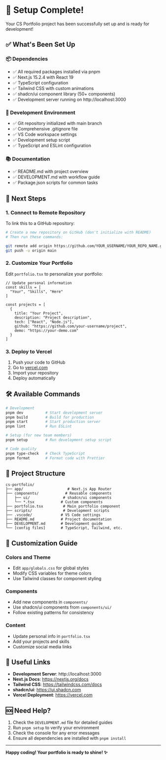 # 🎉 Setup Complete!

Your CS Portfolio project has been successfully set up and is ready for development!

## ✅ What's Been Set Up

### 📦 Dependencies
- ✅ All required packages installed via pnpm
- ✅ Next.js 15.2.4 with React 19
- ✅ TypeScript configuration
- ✅ Tailwind CSS with custom animations
- ✅ shadcn/ui component library (50+ components)
- ✅ Development server running on http://localhost:3000

### 🔧 Development Environment
- ✅ Git repository initialized with main branch
- ✅ Comprehensive .gitignore file
- ✅ VS Code workspace settings
- ✅ Development setup script
- ✅ TypeScript and ESLint configuration

### 📚 Documentation
- ✅ README.md with project overview
- ✅ DEVELOPMENT.md with workflow guide
- ✅ Package.json scripts for common tasks

## 🚀 Next Steps

### 1. Connect to Remote Repository

To link this to a GitHub repository:

```bash
# Create a new repository on GitHub (don't initialize with README)
# Then run these commands:

git remote add origin https://github.com/YOUR_USERNAME/YOUR_REPO_NAME.git
git push -u origin main
```

### 2. Customize Your Portfolio

Edit `portfolio.tsx` to personalize your portfolio:

```tsx
// Update personal information
const skills = [
  "Your", "Skills", "Here"
]

const projects = [
  {
    title: "Your Project",
    description: "Project description",
    tech: ["React", "Node.js"],
    github: "https://github.com/your-username/project",
    demo: "https://your-demo.com"
  }
]
```

### 3. Deploy to Vercel

1. Push your code to GitHub
2. Go to [vercel.com](https://vercel.com)
3. Import your repository
4. Deploy automatically

## 🛠️ Available Commands

```bash
# Development
pnpm dev          # Start development server
pnpm build        # Build for production
pnpm start        # Start production server
pnpm lint         # Run ESLint

# Setup (for new team members)
pnpm setup        # Run development setup script

# Code quality
pnpm type-check   # Check TypeScript
pnpm format       # Format code with Prettier
```

## 📁 Project Structure

```
cs-portfolio/
├── app/                    # Next.js App Router
├── components/            # Reusable components
│   ├── ui/               # shadcn/ui components
│   └── *.tsx            # Custom components
├── portfolio.tsx         # Main portfolio component
├── scripts/              # Development scripts
├── .vscode/             # VS Code settings
├── README.md            # Project documentation
├── DEVELOPMENT.md       # Development guide
└── [config files]       # TypeScript, Tailwind, etc.
```

## 🎨 Customization Guide

### Colors and Theme
- Edit `app/globals.css` for global styles
- Modify CSS variables for theme colors
- Use Tailwind classes for component styling

### Components
- Add new components in `components/`
- Use shadcn/ui components from `components/ui/`
- Follow existing patterns for consistency

### Content
- Update personal info in `portfolio.tsx`
- Add your projects and skills
- Customize social media links

## 🔗 Useful Links

- **Development Server**: http://localhost:3000
- **Next.js Docs**: https://nextjs.org/docs
- **Tailwind CSS**: https://tailwindcss.com/docs
- **shadcn/ui**: https://ui.shadcn.com
- **Vercel Deployment**: https://vercel.com

## 🆘 Need Help?

1. Check the `DEVELOPMENT.md` file for detailed guides
2. Run `pnpm setup` to verify your environment
3. Check the console for any error messages
4. Ensure all dependencies are installed with `pnpm install`

---

**Happy coding! Your portfolio is ready to shine! ✨**
